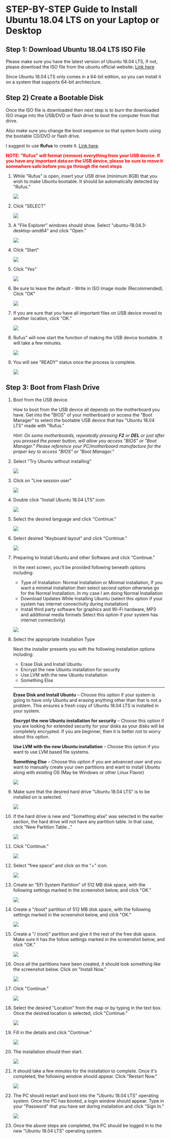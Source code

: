 # STEP-BY-STEP Guide to Install Ubuntu 18.04 LTS on your Laptop or Desktop

## Step 1: Download Ubuntu 18.04 LTS ISO File

Please make sure you have the latest version of Ubuntu 18.04 LTS, If not, please download the ISO file from the ubuntu official website: [Link here](https://www.ubuntu.com/download/desktop)

Since Ubuntu 18.04 LTS only comes in a 64-bit edition, so you can install it on a system that supports 64-bit architecture.

## Step 2) Create a Bootable Disk

Once the ISO file is downloaded then next step is to burn the downloaded ISO image into the USB/DVD or flash drive to boot the computer from that drive.

Also make sure you change the boot sequence so that system boots using the bootable CD/DVD or flash drive.

I suggest to use **Rufus** to create it. [Link here](https://rufus.ie/).

<span style="color:red"> **NOTE: "Rufus" will format (remove) everything from your USB device. If you have any important data on the USB device, please be sure to move it somewhere safe before you go through the next steps**</span>

1. While "Rufus" is open, insert your USB drive (minimum 8GB) that you wish to make Ubuntu bootable. It should be automatically detected by "Rufus." 

    ![](/Image/1.png)

2. Click "SELECT"

    ![](/Image/2.png)

3. A "File Explorer" windows should show. Select "ubuntu-18.04.3-desktop-amd64" and click "Open."

    ![](/Image/3.png)

4. Click "Start"

    ![](/Image/4.png)

5. Click "Yes" 

    ![](/Image/5.png)

6. Be sure to leave the default - Write in ISO Image mode (Recommended). Click "OK"

    ![](/Image/6.png)

7. If you are sure that you have all important files on USB device moved to another location, click "OK." 

    ![](/Image/7.png)

8. Rufus" will now start the function of making the USB device bootable. It will take a few minutes.
   
    ![](/Image/8.png)

9.  You will see "READY" status once the process is complete. 

    ![](/Image/9.png)

## Step 3: Boot from Flash Drive

1. Boot from the USB device.

    How to boot from the USB device all depends on the motherboard you have. Get into the "BIOS" of your motherboard or access the "Boot Manager" to select the bootable USB device that has "Ubuntu 18.04 LTS" made with "Rufus."

    *Hint: On some motherboards, repeatedly pressing **F2** or **DEL** or <F12> just after you pressed the power button, will allow you access "BIOS" or "Boot Manager." Please reference your PC/motherboard manufacture for the proper key to access "BIOS" or "Boot Manager."*

2. Select "Try Ubuntu without installing" 
   
   ![](/Image/10.png)

3. Click on "Live session user" 

   ![](/Image/11.png)

4. Double click "Install Ubuntu 18.04 LTS" icon
   
    ![](/Image/12.png)

5. Select the desired language and click "Continue."

    ![](/Image/13.png)

6. Select desired "Keyboard layout" and click "Continue."
   
   ![](/Image/14.png)   
7. Preparing to Install Ubuntu and other Software and click "Continue."
  
    In the next screen, you’ll be provided following beneath options including:
    * Type of Installation: Normal Installation or Minimal installation, If you want a minimal installation then select second option otherwise go for the Normal Installation. In my case I am doing Normal Installation
    * Download Updates While Installing Ubuntu (select this option if your system has internet connectivity during installation)
    * Install third party software for graphics and Wi-Fi hardware, MP3 and additional media formats  Select this option if your system has internet connectivity)

    ![](/Image/15.png)

8. Select the appropriate Installation Type 

    Next the installer presents you with the following installation options including:

    * Erase Disk and Install Ubuntu
    * Encrypt the new Ubuntu installation for security
    * Use LVM with the new Ubuntu installation
    * Something Else
    ***
    **Erase Disk and Install Ubuntu** – Choose this option if your system is going to have only Ubuntu and erasing anything other than that is not a problem. This ensures a fresh copy of Ubuntu 18.04 LTS is installed in your system.

    **Encrypt the new Ubuntu installation for security** – Choose this option if you are looking for extended security for your disks as your disks will be completely encrypted. If you are beginner, then it is better not to worry about this option.

    **Use LVM with the new Ubuntu installation** – Choose this option if you want to use LVM based file systems.

    **Something Else** – Choose this option if you are advanced user and you want to manually create your own partitions and want to install Ubuntu along with existing OS (May be Windows or other Linux Flavor)

    ![](/Image/16.png)

9. Make sure that the desired hard drive "Ubuntu 18.04 LTS"  is to be installed on is selected.
    
    ![](/Image/17.png)

10. If the hard drive is new and "Something else" was selected in the earlier section, the hard drive will not have any partition table. In that case, click "New Partition Table..."

    ![](/Image/18.png)

11. Click "Continue."

    ![](/Image/19.png)

12. Select "free space" and click on the "+" icon.

    ![](/Image/20.png)

13. Create an "EFI System Partition" of 512 MB disk space, with the following settings marked in the screenshot below, and click "OK."

    ![](/Image/21.png)

14. Create a "/boot" partition of 512 MB disk space, with the following settings marked in the screenshot below, and click "OK."
    
    ![](/Image/22.png)

15. Create a "/ (root)" partition and give it the rest of the free disk space. Make sure it has the follow settings marked in the screenshot below, and click "OK."
    
    ![](/Image/23.png)

16. Once all the partitions have been created, it should look something like the screenshot below. Click on "Install Now."
    
    ![](/Image/24.png)

17. Click "Continue."
    
    ![](/Image/25.png)

18. Select the desired "Location" from the map or by typing in the text box. Once the desired location is selected, click "Continue."
    
    ![](/Image/26.png)

19. Fill in the details and click "Continue."
    
    ![](/Image/27.png)

20. The installation should then start.
    
    ![](/Image/28.png)

21. It should take a few minutes for the installation to complete. Once it's completed, the following window should appear. Click "Restart Now."
    
    ![](/Image/29.png)

22. The PC should restart and boot into the "Ubuntu 18.04 LTS" operating system. Once the PC has booted, a login window should appear. Type in your "Password" that you have set during installation and click "Sign In."
    
    ![](/Image/30.png)

23. Once the above steps are completed, the PC should be logged in to the new "Ubuntu 18.04 LTS" operating system.
